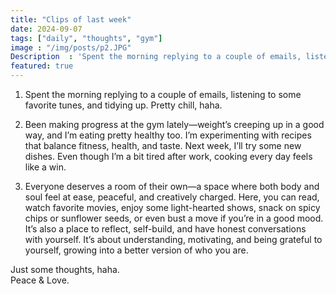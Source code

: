 ```yaml
---
title: "Clips of last week"
date: 2024-09-07
tags: ["daily", "thoughts", "gym"]
image : "/img/posts/p2.JPG"
Description  : 'Spent the morning replying to a couple of emails, listening to some favorite tunes, and tidying up. Pretty chill, haha. Been making progress at ...'
featured: true
---
```

1. Spent the morning replying to a couple of emails, listening to some favorite tunes, and tidying up. Pretty chill, haha.

2. Been making progress at the gym lately—weight’s creeping up in a good way, and I’m eating pretty healthy too. I’m experimenting with recipes that balance fitness, health, and taste. Next week, I’ll try some new dishes. Even though I’m a bit tired after work, cooking every day feels like a win.

3. Everyone deserves a room of their own—a space where both body and soul feel at ease, peaceful, and creatively charged. Here, you can read, watch favorite movies, enjoy some light-hearted shows, snack on spicy chips or sunflower seeds, or even bust a move if you’re in a good mood. It’s also a place to reflect, self-build, and have honest conversations with yourself. It’s about understanding, motivating, and being grateful to yourself, growing into a better version of who you are.

Just some thoughts, haha.  
Peace & Love.